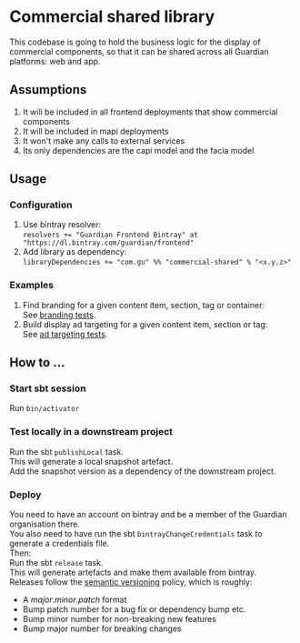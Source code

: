 # Commercial shared library

This codebase is going to hold the business logic for the display of commercial components, so that it can be shared across all Guardian platforms: web and app.

## Assumptions
1. It will be included in all frontend deployments that show commercial components
1. It will be included in mapi deployments 
1. It won't make any calls to external services
1. Its only dependencies are the capi model and the facia model

## Usage

### Configuration
1. Use bintray resolver:  
   `resolvers += "Guardian Frontend Bintray" at "https://dl.bintray.com/guardian/frontend"`
1. Add library as dependency:  
   `libraryDependencies += "com.gu" %% "commercial-shared" % "<x.y.z>"`

### Examples
1. Find branding for a given content item, section, tag or container:  
   See [branding tests](src/test/scala/com/gu/commercial/branding).
1. Build display ad targeting for a given content item, section or tag:  
   See [ad targeting tests](src/test/scala/com/gu/commercial/display).

## How to ...

### Start sbt session
Run `bin/activator`

### Test locally in a downstream project
Run the sbt `publishLocal` task.  
This will generate a local snapshot artefact.  
Add the snapshot version as a dependency of the downstream project.

### Deploy
You need to have an account on bintray and be a member of the Guardian organisation there.  
You also need to have run the sbt `bintrayChangeCredentials` task to generate a credentials file.  
Then:  
Run the sbt `release` task.  
This will generate artefacts and make them available from bintray.  
Releases follow the [semantic versioning](http://semver.org/) policy, which is roughly:

* A *major*.*minor*.*patch* format  
* Bump patch number for a bug fix or dependency bump etc.  
* Bump minor number for non-breaking new features  
* Bump major number for breaking changes  
